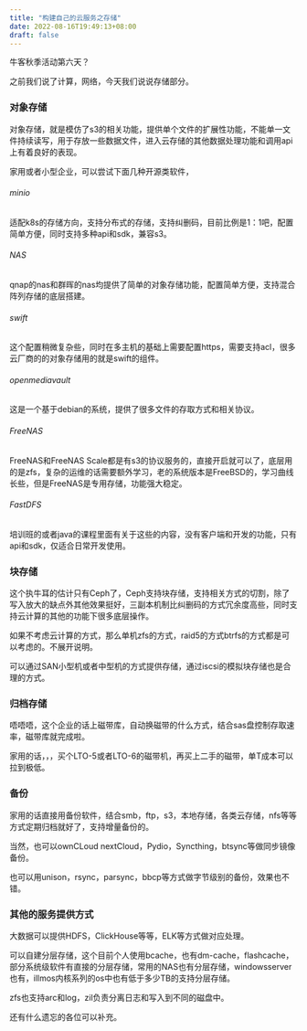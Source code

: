 ```yaml
---
title: "构建自己的云服务之存储"
date: 2022-08-16T19:49:13+08:00
draft: false
---
```


牛客秋季活动第六天？

之前我们说了计算，网络，今天我们说说存储部分。

### 对象存储

对象存储，就是模仿了s3的相关功能，提供单个文件的扩展性功能，不能单一文件持续读写，用于存放一些数据文件，进入云存储的其他数据处理功能和调用api上有着良好的表现。

家用或者小型企业，可以尝试下面几种开源类软件，

###### minio

适配k8s的存储方向，支持分布式的存储，支持纠删码，目前比例是1：1吧，配置简单方便，同时支持多种api和sdk，兼容s3。

###### NAS

qnap的nas和群晖的nas均提供了简单的对象存储功能，配置简单方便，支持混合阵列存储的底层搭建。

###### swift

这个配置稍微复杂些，同时在多主机的基础上需要配置https，需要支持acl，很多云厂商的的对象存储用的就是swift的组件。

###### openmediavault

这是一个基于debian的系统，提供了很多文件的存取方式和相关协议。

###### FreeNAS

FreeNAS和FreeNAS Scale都是有s3的协议服务的，直接开启就可以了，底层用的是zfs，复杂的运维的话需要额外学习，老的系统版本是FreeBSD的，学习曲线长些，但是FreeNAS是专用存储，功能强大稳定。

###### FastDFS

培训班的或者java的课程里面有关于这些的内容，没有客户端和开发的功能，只有api和sdk，仅适合日常开发使用。

### 块存储

这个执牛耳的估计只有Ceph了，Ceph支持块存储，支持相关方式的切割，除了写入放大的缺点外其他效果挺好，三副本机制比纠删码的方式冗余度高些，同时支持云计算的其他的功能下很多底层操作。

如果不考虑云计算的方式，那么单机zfs的方式，raid5的方式btrfs的方式都是可以考虑的。不展开说明。

可以通过SAN小型机或者中型机的方式提供存储，通过iscsi的模拟块存储也是合理的方式。

### 归档存储

唔唔唔，这个企业的话上磁带库，自动换磁带的什么方式，结合sas盘控制存取速率，磁带库就完成啦。

家用的话，，，买个LTO-5或者LTO-6的磁带机，再买上二手的磁带，单T成本可以拉到极低。

### 备份

家用的话直接用备份软件，结合smb，ftp，s3，本地存储，各类云存储，nfs等等方式定期归档就好了，支持增量备份的。

当然，也可以ownCLoud nextCloud，Pydio，Syncthing，btsync等做同步镜像备份。

也可以用unison，rsync，parsync，bbcp等方式做字节级别的备份，效果也不错。

### 其他的服务提供方式

大数据可以提供HDFS，ClickHouse等等，ELK等方式做对应处理。

可以自建分层存储，这个目前个人使用bcache，也有dm-cache，flashcache，部分系统级软件有直接的分层存储，常用的NAS也有分层存储，windowsserver也有，illmos内核系列的os中也有低于多少TB的支持分层存储。

zfs也支持arc和log，zil负责分离日志和写入到不同的磁盘中。

还有什么遗忘的各位可以补充。

